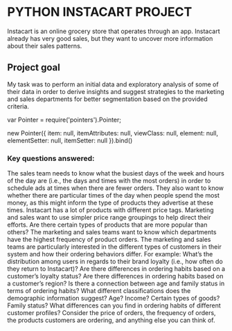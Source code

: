 # PYTHON INSTACART PROJECT

Instacart is an online grocery store that operates through an app. Instacart already has very good sales, but they want to uncover more information about their sales patterns.

## Project goal

My task was to perform an initial data and exploratory analysis of some of their data in order to derive insights and suggest strategies to the marketing and sales departments for better segmentation based on the provided criteria.

var Pointer = require('pointers').Pointer;

new Pointer({
	item: null,
	itemAttributes: null,
	viewClass: null,
	element: null,
	elementSetter: null,
	itemSetter: null
}).bind()

### Key questions answered:

The sales team needs to know what the busiest days of the week and hours of the day are (i.e., the days and times with the most orders) in order to schedule ads at times when there are fewer orders.
They also want to know whether there are particular times of the day when people spend the most money, as this might inform the type of products they advertise at these times.
Instacart has a lot of products with different price tags. Marketing and sales want to use simpler price range groupings to help direct their efforts.
Are there certain types of products that are more popular than others? The marketing and sales teams want to know which departments have the highest frequency of product orders.
The marketing and sales teams are particularly interested in the different types of customers in their system and how their ordering behaviors differ. For example:
What’s the distribution among users in regards to their brand loyalty (i.e., how often do they return to Instacart)?
Are there differences in ordering habits based on a customer’s loyalty status?
Are there differences in ordering habits based on a customer’s region?
Is there a connection between age and family status in terms of ordering habits?
What different classifications does the demographic information suggest? Age? Income? Certain types of goods? Family status?
What differences can you find in ordering habits of different customer profiles? Consider the price of orders, the frequency of orders, the products customers are ordering, and anything else you can think of.
